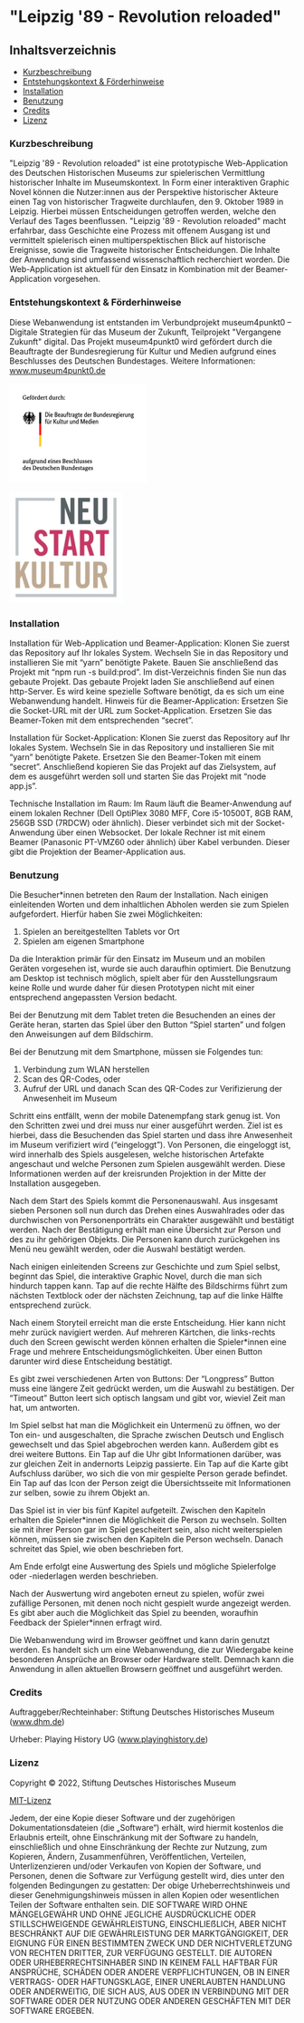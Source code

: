 # "Leipzig '89 - Revolution reloaded"


## Inhaltsverzeichnis
* [Kurzbeschreibung](#Kurzbeschreibung) 
* [Entstehungskontext & Förderhinweise](#Förderhinweis)
* [Installation](#Installation)
* [Benutzung](#Benutzung)
* [Credits](#Credits)
* [Lizenz](#Lizenz)


### Kurzbeschreibung ###

"Leipzig '89 - Revolution reloaded" ist eine prototypische Web-Application des Deutschen Historischen Museums zur spielerischen Vermittlung historischer Inhalte im Museumskontext. In Form einer interaktiven Graphic Novel können die Nutzer:innen aus der Perspektive historischer Akteure einen Tag von historischer Tragweite durchlaufen, den 9. Oktober 1989 in Leipzig. Hierbei müssen Entscheidungen getroffen werden, welche den Verlauf des Tages beenflussen. "Leipzig '89 - Revolution reloaded" macht erfahrbar, dass Geschichte eine Prozess mit offenem Ausgang ist und vermittelt spielerisch einen multiperspektischen Blick auf historische Ereignisse, sowie die Tragweite historischer Entscheidungen. Die Inhalte der Anwendung sind umfassend wissenschaftlich recherchiert worden. Die Web-Application ist aktuell für den Einsatz in Kombination mit der Beamer-Application vorgesehen.


### Entstehungskontext & Förderhinweise ###

Diese Webanwendung ist entstanden im Verbundprojekt museum4punkt0 – Digitale Strategien für das Museum der Zukunft, Teilprojekt "Vergangene Zukunft" digital. Das Projekt museum4punkt0 wird gefördert durch die Beauftragte der Bundesregierung für Kultur und Medien aufgrund eines Beschlusses des Deutschen Bundestages. Weitere Informationen: www.museum4punkt0.de

![Logo: BKM](https://github.com/museum4punkt0/media_storage/blob/2c46af6cb625a2560f39b01ecb8c4c360733811c/BKM_Fz_2017_Web_de.gif)

![NeustartKultur](https://github.com/museum4punkt0/Object-by-Object/blob/22f4e86d4d213c87afdba45454bf62f4253cada1/04%20Logos/BKM_Neustart_Kultur_Wortmarke_pos_RGB_RZ_web.jpg)


### Installation ###
Installation für Web-Application und Beamer-Application: 
Klonen Sie zuerst das Repository auf Ihr lokales System. Wechseln Sie in das Repository und installieren Sie mit “yarn” benötigte Pakete. Bauen Sie anschließend das Projekt mit “npm run -s build:prod”. Im dist-Verzeichnis finden Sie nun das gebaute Projekt. Das gebaute Projekt laden Sie anschließend auf einen http-Server. 
Es wird keine spezielle Software benötigt, da es sich um eine Webanwendung handelt. 
Hinweis für die Beamer-Application: Ersetzen Sie die Socket-URL mit der URL zum Socket-Application. Ersetzen Sie das Beamer-Token mit dem entsprechenden “secret”. 

Installation für Socket-Application: 
Klonen Sie zuerst das Repository auf Ihr lokales System. Wechseln Sie in das Repository und installieren Sie mit “yarn” benötigte Pakete. Ersetzen Sie den Beamer-Token mit einem “secret”. Anschließend kopieren Sie das Projekt auf das Zielsystem, auf dem es ausgeführt werden soll und starten Sie das Projekt mit “node app.js”.

Technische Installation im Raum: 
Im Raum läuft die Beamer-Anwendung auf einem lokalen Rechner (Dell OptiPlex 3080 MFF, Core i5-10500T, 8GB RAM, 256GB SSD (7RDCW) oder ähnlich). Dieser verbindet sich mit der Socket-Anwendung über einen Websocket. Der lokale Rechner ist mit einem Beamer (Panasonic PT-VMZ60 oder ähnlich) über Kabel verbunden. Dieser gibt die Projektion der Beamer-Application aus. 


### Benutzung ###
Die Besucher*innen betreten den Raum der Installation. Nach einigen einleitenden Worten und dem inhaltlichen Abholen werden sie zum Spielen aufgefordert. Hierfür haben Sie zwei Möglichkeiten: 
1. Spielen an bereitgestellten Tablets vor Ort
2. Spielen am eigenen Smartphone

Da die Interaktion primär für den Einsatz im Museum und an mobilen Geräten vorgesehen ist, wurde sie auch daraufhin optimiert. Die Benutzung am Desktop ist technisch möglich, spielt aber für den Ausstellungsraum keine Rolle und wurde daher für diesen Prototypen nicht mit einer entsprechend angepassten Version bedacht.

Bei der Benutzung mit dem Tablet treten die Besuchenden an eines der Geräte heran, starten das Spiel über den Button “Spiel starten” und folgen den Anweisungen auf dem Bildschirm.

Bei der Benutzung mit dem Smartphone, müssen sie Folgendes tun:

1. Verbindung zum WLAN herstellen
2. Scan des QR-Codes, oder
3. Aufruf der URL und danach Scan des QR-Codes zur Verifizierung der Anwesenheit im Museum

Schritt eins entfällt, wenn der mobile Datenempfang stark genug ist. Von den Schritten zwei und drei muss nur einer ausgeführt werden. Ziel ist es hierbei, dass die Besuchenden das Spiel starten und dass ihre Anwesenheit im Museum verifiziert wird (“eingeloggt”). Von Personen, die eingeloggt ist, wird innerhalb des Spiels ausgelesen, welche historischen Artefakte angeschaut und welche Personen zum Spielen ausgewählt werden. Diese Informationen werden auf der kreisrunden Projektion in der Mitte der Installation ausgegeben.

Nach dem Start des Spiels kommt die Personenauswahl. Aus insgesamt sieben Personen soll nun durch das Drehen eines Auswahlrades oder das durchwischen von Personenporträts ein Charakter ausgewählt und bestätigt werden. Nach der Bestätigung erhält man eine Übersicht zur Person und des zu ihr gehörigen Objekts. Die Personen kann durch zurückgehen ins Menü neu gewählt werden, oder die Auswahl bestätigt werden.

Nach einigen einleitenden Screens zur Geschichte und zum Spiel selbst, beginnt das Spiel, die interaktive Graphic Novel, durch die man sich hindurch tappen kann. Tap auf die rechte Hälfte des Bildschirms führt zum nächsten Textblock oder der nächsten Zeichnung, tap auf die linke Hälfte entsprechend zurück. 

Nach einem Storyteil erreicht man die erste Entscheidung. Hier kann nicht mehr zurück navigiert werden. Auf mehreren Kärtchen, die links-rechts duch den Screen gewischt werden können erhalten die Spieler*innen eine Frage und mehrere Entscheidungsmöglichkeiten. Über einen Button darunter wird diese Entscheidung bestätigt.

Es gibt zwei verschiedenen Arten von Buttons: Der “Longpress” Button muss eine längere Zeit gedrückt werden, um die Auswahl zu bestätigen. Der “Timeout” Button leert sich optisch langsam und gibt vor, wieviel Zeit man hat, um antworten.

Im Spiel selbst hat man die Möglichkeit ein Untermenü zu öffnen, wo der Ton ein- und ausgeschalten, die Sprache zwischen Deutsch und Englisch gewechselt und das Spiel abgebrochen werden kann. Außerdem gibt es drei weitere Buttons. Ein Tap auf die Uhr gibt Informationen darüber, was zur gleichen Zeit in andernorts Leipzig passierte. Ein Tap auf die Karte gibt Aufschluss darüber, wo sich die von mir gespielte Person gerade befindet. Ein Tap auf das Icon der Person zeigt die Übersichtsseite mit Informationen zur selben, sowie zu ihrem Objekt an.

Das Spiel ist in vier bis fünf Kapitel aufgeteilt. Zwischen den Kapiteln erhalten die Spieler*innen die Möglichkeit die Person zu wechseln. Sollten sie mit ihrer Person gar im Spiel gescheitert sein, also nicht weiterspielen können, müssen sie zwischen den Kapiteln die Person wechseln. Danach schreitet das Spiel, wie oben beschrieben fort.

Am Ende erfolgt eine Auswertung des Spiels und mögliche Spielerfolge oder -niederlagen werden beschrieben.

Nach der Auswertung wird angeboten erneut zu spielen, wofür zwei zufällige Personen, mit denen noch nicht gespielt wurde angezeigt werden. Es gibt aber auch die Möglichkeit das Spiel zu beenden, woraufhin Feedback der Spieler*innen erfragt wird.

Die Webanwendung wird im Browser geöffnet und kann darin genutzt werden. Es handelt sich um eine Webanwendung, die zur Wiedergabe keine besonderen Ansprüche an Browser oder Hardware stellt. Demnach kann die Anwendung in allen aktuellen Browsern geöffnet und ausgeführt werden. 


### Credits ###
Auftraggeber/Rechteinhaber: Stiftung Deutsches Historisches Museum (www.dhm.de)

Urheber: Playing History UG (www.playinghistory.de)

### Lizenz ###
Copyright © 2022, Stiftung Deutsches Historisches Museum 

[MIT-Lizenz](https://github.com/museum4punkt0/Leipzig-89-Revolution-reloaded/blob/main/Game%20Application/LICENSE)

Jedem, der eine Kopie dieser Software und der zugehörigen Dokumentationsdateien (die „Software“) erhält, wird hiermit kostenlos die Erlaubnis erteilt, ohne Einschränkung mit der Software zu handeln, einschließlich und ohne Einschränkung der Rechte zur Nutzung, zum Kopieren, Ändern, Zusammenführen, Veröffentlichen, Verteilen, Unterlizenzieren und/oder Verkaufen von Kopien der Software, und Personen, denen die Software zur Verfügung gestellt wird, dies unter den folgenden Bedingungen zu gestatten:
Der obige Urheberrechtshinweis und dieser Genehmigungshinweis müssen in allen Kopien oder wesentlichen Teilen der Software enthalten sein.
DIE SOFTWARE WIRD OHNE MÄNGELGEWÄHR UND OHNE JEGLICHE AUSDRÜCKLICHE ODER STILLSCHWEIGENDE GEWÄHRLEISTUNG, EINSCHLIEẞLICH, ABER NICHT BESCHRÄNKT AUF DIE GEWÄHRLEISTUNG DER MARKTGÄNGIGKEIT, DER EIGNUNG FÜR EINEN BESTIMMTEN ZWECK UND DER NICHTVERLETZUNG VON RECHTEN DRITTER, ZUR VERFÜGUNG GESTELLT. DIE AUTOREN ODER URHEBERRECHTSINHABER SIND IN KEINEM FALL HAFTBAR FÜR ANSPRÜCHE, SCHÄDEN ODER ANDERE VERPFLICHTUNGEN, OB IN EINER VERTRAGS- ODER HAFTUNGSKLAGE, EINER UNERLAUBTEN HANDLUNG ODER ANDERWEITIG, DIE SICH AUS, AUS ODER IN VERBINDUNG MIT DER SOFTWARE ODER DER NUTZUNG ODER ANDEREN GESCHÄFTEN MIT DER SOFTWARE ERGEBEN.

